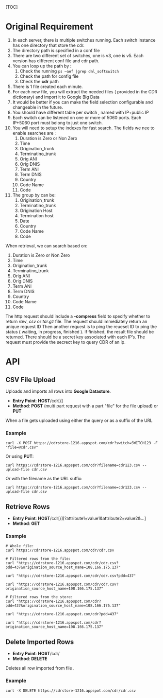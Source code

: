 [TOC]

# Original Requirement

1. In each server, there is multiple switches running.  Each switch instance has one directory that store the cdr.
2. The directory path is specified in a conf file
3. There are two different set of switches, one is v3, one is v5.  Each version has different conf file and cdr path.
4. You can loop up the path by :
    1. Check the running `ps –aef |grep dnl_softswitch` 
    2. Check the path for config file
    3. Check the **cdr** path
5. There is 1 file created each minute.
6. For each new file, you will extract the needed files ( provided in the CDR dictionary) and import it to Google Big Data
7. It would be better if you can make the field selection configurable and changeable in the future.
8. You should have different table per switch , named with IP+public IP
9. Each switch can be listened on one or more of 5060 ports.  Each IP+5060 port must belong to just one switch.
10. You will need to setup the indexes for fast search.  The fields we nee to enable searches are :
    1. Duration is Zero or Non Zero
    2. Time 
    3. Origination_trunk
    4. Terminatino_trunk
    5. Orig ANI
    6. Orig DNIS
    7. Term ANI 
    8. Term DNIS
    9. Country
    10. Code Name
    11. Code
11. The group by can be:
    1. Origination_trunk
    2. Terminatino_trunk
    3. Origination Host
    4. Termination host
    5. Date
    6. Country
    7. Code Name
    8. Code

When retrieval, we can search based on:

1. Duration is Zero or Non Zero
2. Time 
3. Origination_trunk
4. Terminatino_trunk
5. Orig ANI
6. Orig DNIS
7. Term ANI 
8. Term DNIS
9. Country
10. Code Name
11. Code

The http request should include a **-compress** field to specify whether to return *raw*, *csv* or *tar.gz* file.
The request should immediately return an unique request ID
Then another request is to ping the reueset ID to ping the status ( waiting, in progress, finished ).  If finished, the result file should be returned.
There should be a secret key associated with each IP’s.
The request must provide the secrect key to query CDR of an ip.

# API

## CSV File Upload

Uploads and imports all rows into __Google Datastore__.

* **Entry Point**: **HOST**/cdr[/**<FILENAME>**]
* **Method**: **POST** (multi part request with a part "file" for the file upload) or **PUT**

When a file gets uploaded using either the query or as a suffix of the URL


### Example

```
curl -X POST https://cdrstore-1216.appspot.com/cdr?switch=SWITCH123 -F "file=@cdr.csv"
```

Or using **PUT**:
```
curl https://cdrstore-1216.appspot.com/cdr?filename=cdr123.csv --upload-file cdr.csv 
```
Or with the filename as the URL suffix:
```
curl https://cdrstore-1216.appspot.com/cdr?filename=cdr123.csv --upload-file cdr.csv
```

## Retrieve Rows

* **Entry Point**: **HOST**/cdr[/**<FILENAME>**][?attribute1=value1&attribute2=value2&...]
* **Method**: **GET**

### Example

```
# Whole file:
curl https://cdrstore-1216.appspot.com/cdr/cdr.csv

# Filtered rows from the file:
curl "https://cdrstore-1216.appspot.com/cdr/cdr.csv?pdd=437&origination_source_host_name=108.166.175.137"

curl "https://cdrstore-1216.appspot.com/cdr/cdr.csv?pdd=437"

curl "https://cdrstore-1216.appspot.com/cdr/cdr.csv?origination_source_host_name=108.166.175.137"

# Filtered rows from the store:
curl "https://cdrstore-1216.appspot.com/cdr?pdd=437&origination_source_host_name=108.166.175.137"

curl "https://cdrstore-1216.appspot.com/cdr?pdd=437"

curl "https://cdrstore-1216.appspot.com/cdr?origination_source_host_name=108.166.175.137"
```

## Delete Imported Rows

* **Entry Point**: **HOST**/cdr/**<FILENAME>**
* **Method**: **DELETE**

Deletes all row imported from file **<FILENAME>**.

### Example

```
curl -X DELETE https://cdrstore-1216.appspot.com/cdr/cdr.csv
```